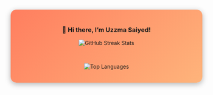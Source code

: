 <!-- Centered Container with GitHub Stats -->
<div align="center" style="padding: 20px; background: linear-gradient(135deg, #ff7e5f, #feb47b); border-radius: 15px; box-shadow: 0px 4px 15px rgba(0, 0, 0, 0.3); margin: 20px 0;">

  ### 👋 Hi there, I’m Uzzma Saiyed!

  ![GitHub Streak Stats](https://streak-stats.demolab.com/?user=UzzmaSaiyed&count_private=true&theme=dracula&border_radius=10)

  <br>
  
  ![Top Languages](https://github-readme-stats.vercel.app/api/top-langs/?username=UzzmaSaiyed&layout=compact&theme=tokyonight&border_radius=10&hide_progress=true&langs_count=15&hide=cmake,Blade,Ruby,Kotlin,Objective-c)

</div>

